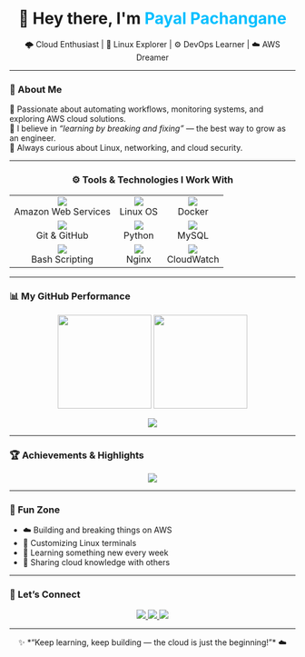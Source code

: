 <h1 align="center">👋 Hey there, I'm <span style="color:#00BFFF;">Payal Pachangane</span></h1>
<p align="center">
  🌩️ Cloud Enthusiast | 🐧 Linux Explorer | ⚙️ DevOps Learner | ☁️ AWS Dreamer  
</p>

---

### 🌟 About Me
💫 Passionate about automating workflows, monitoring systems, and exploring AWS cloud solutions.  
🎯 I believe in *“learning by breaking and fixing”* — the best way to grow as an engineer.  
💬 Always curious about Linux, networking, and cloud security.

---

<h3 align="center">⚙️ Tools & Technologies I Work With</h3>

<table align="center">
  <tr>
    <td align="center"><img src="https://img.shields.io/badge/AWS-232F3E?style=for-the-badge&logo=amazon-aws&logoColor=FF9900"/><br>Amazon Web Services</td>
    <td align="center"><img src="https://img.shields.io/badge/Linux-000000?style=for-the-badge&logo=linux&logoColor=FCC624"/><br>Linux OS</td>
    <td align="center"><img src="https://img.shields.io/badge/Docker-0db7ed?style=for-the-badge&logo=docker&logoColor=white"/><br>Docker</td>
  </tr>
  <tr>
    <td align="center"><img src="https://img.shields.io/badge/GitHub-181717?style=for-the-badge&logo=github&logoColor=white"/><br>Git & GitHub</td>
    <td align="center"><img src="https://img.shields.io/badge/Python-3776AB?style=for-the-badge&logo=python&logoColor=FFD43B"/><br>Python</td>
    <td align="center"><img src="https://img.shields.io/badge/MySQL-005C84?style=for-the-badge&logo=mysql&logoColor=white"/><br>MySQL</td>
  </tr>
  <tr>
    <td align="center"><img src="https://img.shields.io/badge/Bash-4EAA25?style=for-the-badge&logo=gnubash&logoColor=white"/><br>Bash Scripting</td>
    <td align="center"><img src="https://img.shields.io/badge/Nginx-009639?style=for-the-badge&logo=nginx&logoColor=white"/><br>Nginx</td>
    <td align="center"><img src="https://img.shields.io/badge/CloudWatch-FF9900?style=for-the-badge&logo=amazonaws&logoColor=white"/><br>CloudWatch</td>
  </tr>
</table>

---

### 📊 My GitHub Performance
<p align="center">
  <img src="https://github-readme-stats.vercel.app/api?username=PayalPachangane&show_icons=true&theme=ayu-mirage&hide_border=true" height="165"/>
  <img src="https://github-readme-streak-stats.herokuapp.com?user=PayalPachangane&theme=ayu-mirage&hide_border=true" height="165"/>
</p>

<p align="center">
  <img src="https://github-readme-stats.vercel.app/api/top-langs/?username=PayalPachangane&layout=compact&theme=ayu-mirage&hide_border=true"/>
</p>

---

### 🏆 Achievements & Highlights
<p align="center">
  <img src="https://github-profile-trophy.vercel.app/?username=PayalPachangane&theme=discord&no-frame=true&margin-w=15&column=6"/>
</p>

---

### 🌈 Fun Zone
- ☁️ Building and breaking things on AWS  
- 🐧 Customizing Linux terminals  
- 🧠 Learning something new every week  
- 💬 Sharing cloud knowledge with others  

---

### 🔗 Let’s Connect
<p align="center">
  <a href="https://www.linkedin.com/in/payal-pachangane/" target="_blank">
    <img src="https://img.shields.io/badge/LinkedIn-0077B5?style=for-the-badge&logo=linkedin&logoColor=white"/>
  </a>
  <a href="mailto:payalpachangane@gmail.com">
    <img src="https://img.shields.io/badge/Gmail-D14836?style=for-the-badge&logo=gmail&logoColor=white"/>
  </a>
  <a href="https://github.com/PayalPachangane">
    <img src="https://img.shields.io/badge/GitHub%20Profile-181717?style=for-the-badge&logo=github&logoColor=white"/>
  </a>
</p>

---

<p align="center">✨ *“Keep learning, keep building — the cloud is just the beginning!”* ☁️</p>
